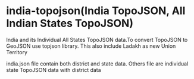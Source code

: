 # india-topojson(India TopoJSON, All Indian States TopoJSON)
India and its Individual All States TopoJSON data.To convert TopoJSON to GeoJSON use topjson library. This also include Ladakh as new Union Territory

india.json file contain both district and state data. Others file are individual state TopoJSON data with district data

